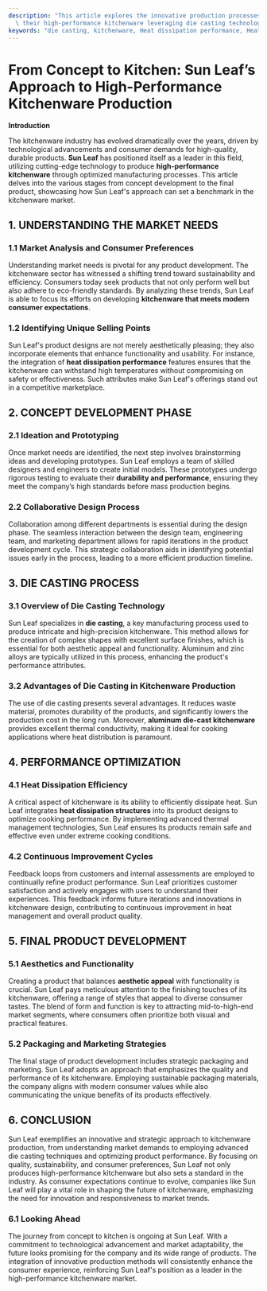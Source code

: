 ```yaml
---
description: "This article explores the innovative production processes of Sun Leaf, focusing on\
  \ their high-performance kitchenware leveraging die casting technology."
keywords: "die casting, kitchenware, Heat dissipation performance, Heat dissipation structure"
---
```

# From Concept to Kitchen: Sun Leaf’s Approach to High-Performance Kitchenware Production

**Introduction**

The kitchenware industry has evolved dramatically over the years, driven by technological advancements and consumer demands for high-quality, durable products. **Sun Leaf** has positioned itself as a leader in this field, utilizing cutting-edge technology to produce **high-performance kitchenware** through optimized manufacturing processes. This article delves into the various stages from concept development to the final product, showcasing how Sun Leaf's approach can set a benchmark in the kitchenware market.

## 1. UNDERSTANDING THE MARKET NEEDS

### 1.1 Market Analysis and Consumer Preferences

Understanding market needs is pivotal for any product development. The kitchenware sector has witnessed a shifting trend toward sustainability and efficiency. Consumers today seek products that not only perform well but also adhere to eco-friendly standards. By analyzing these trends, Sun Leaf is able to focus its efforts on developing **kitchenware that meets modern consumer expectations**.

### 1.2 Identifying Unique Selling Points

Sun Leaf's product designs are not merely aesthetically pleasing; they also incorporate elements that enhance functionality and usability. For instance, the integration of **heat dissipation performance** features ensures that the kitchenware can withstand high temperatures without compromising on safety or effectiveness. Such attributes make Sun Leaf's offerings stand out in a competitive marketplace.

## 2. CONCEPT DEVELOPMENT PHASE

### 2.1 Ideation and Prototyping

Once market needs are identified, the next step involves brainstorming ideas and developing prototypes. Sun Leaf employs a team of skilled designers and engineers to create initial models. These prototypes undergo rigorous testing to evaluate their **durability and performance**, ensuring they meet the company’s high standards before mass production begins.

### 2.2 Collaborative Design Process

Collaboration among different departments is essential during the design phase. The seamless interaction between the design team, engineering team, and marketing department allows for rapid iterations in the product development cycle. This strategic collaboration aids in identifying potential issues early in the process, leading to a more efficient production timeline.

## 3. DIE CASTING PROCESS

### 3.1 Overview of Die Casting Technology

Sun Leaf specializes in **die casting**, a key manufacturing process used to produce intricate and high-precision kitchenware. This method allows for the creation of complex shapes with excellent surface finishes, which is essential for both aesthetic appeal and functionality. Aluminum and zinc alloys are typically utilized in this process, enhancing the product's performance attributes.

### 3.2 Advantages of Die Casting in Kitchenware Production

The use of die casting presents several advantages. It reduces waste material, promotes durability of the products, and significantly lowers the production cost in the long run. Moreover, **aluminum die-cast kitchenware** provides excellent thermal conductivity, making it ideal for cooking applications where heat distribution is paramount.

## 4. PERFORMANCE OPTIMIZATION

### 4.1 Heat Dissipation Efficiency

A critical aspect of kitchenware is its ability to efficiently dissipate heat. Sun Leaf integrates **heat dissipation structures** into its product designs to optimize cooking performance. By implementing advanced thermal management technologies, Sun Leaf ensures its products remain safe and effective even under extreme cooking conditions.

### 4.2 Continuous Improvement Cycles

Feedback loops from customers and internal assessments are employed to continually refine product performance. Sun Leaf prioritizes customer satisfaction and actively engages with users to understand their experiences. This feedback informs future iterations and innovations in kitchenware design, contributing to continuous improvement in heat management and overall product quality.

## 5. FINAL PRODUCT DEVELOPMENT

### 5.1 Aesthetics and Functionality

Creating a product that balances **aesthetic appeal** with functionality is crucial. Sun Leaf pays meticulous attention to the finishing touches of its kitchenware, offering a range of styles that appeal to diverse consumer tastes. The blend of form and function is key to attracting mid-to-high-end market segments, where consumers often prioritize both visual and practical features.

### 5.2 Packaging and Marketing Strategies

The final stage of product development includes strategic packaging and marketing. Sun Leaf adopts an approach that emphasizes the quality and performance of its kitchenware. Employing sustainable packaging materials, the company aligns with modern consumer values while also communicating the unique benefits of its products effectively.

## 6. CONCLUSION

Sun Leaf exemplifies an innovative and strategic approach to kitchenware production, from understanding market demands to employing advanced die casting techniques and optimizing product performance. By focusing on quality, sustainability, and consumer preferences, Sun Leaf not only produces high-performance kitchenware but also sets a standard in the industry. As consumer expectations continue to evolve, companies like Sun Leaf will play a vital role in shaping the future of kitchenware, emphasizing the need for innovation and responsiveness to market trends. 

### 6.1 Looking Ahead

The journey from concept to kitchen is ongoing at Sun Leaf. With a commitment to technological advancement and market adaptability, the future looks promising for the company and its wide range of products. The integration of innovative production methods will consistently enhance the consumer experience, reinforcing Sun Leaf's position as a leader in the high-performance kitchenware market.
